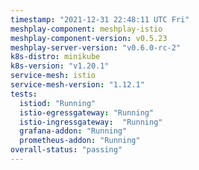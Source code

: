 ```yaml
---
timestamp: "2021-12-31 22:48:11 UTC Fri"
meshplay-component: meshplay-istio
meshplay-component-version: v0.5.23
meshplay-server-version: "v0.6.0-rc-2"
k8s-distro: minikube
k8s-version: "v1.20.1"
service-mesh: istio
service-mesh-version: "1.12.1"
tests:
  istiod: "Running"
  istio-egressgateway: "Running"
  istio-ingressgateway:  "Running"
  grafana-addon: "Running"
  prometheus-addon: "Running"
overall-status: "passing"
---
```

